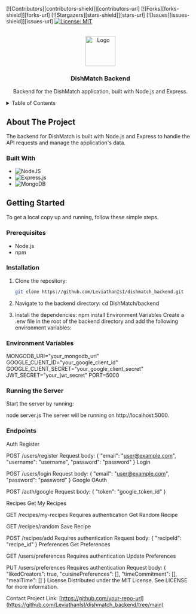 <!-- PROJECT SHIELDS -->
[![Contributors][contributors-shield]][contributors-url]
[![Forks][forks-shield]][forks-url]
[![Stargazers][stars-shield]][stars-url]
[![Issues][issues-shield]][issues-url]
[![License: MIT](https://img.shields.io/badge/License-MIT-lightgrey.svg)](https://opensource.org/licenses/MIT)

<!-- PROJECT LOGO -->
<br />
<div align="center">
  <a href="https://github.com/your-repo-url">
    <img src="https://i.imgur.com/uSgxvre.png" alt="Logo" width="80" height="80">
  </a>

  <h3 align="center">DishMatch Backend</h3>

  <p align="center">
    Backend for the DishMatch application, built with Node.js and Express.
  </p>
</div>

<!-- TABLE OF CONTENTS -->
<details>
  <summary>Table of Contents</summary>
  <ol>
    <li>
      <a href="#about-the-project">About The Project</a>
      <ul>
        <li><a href="#built-with">Built With</a></li>
      </ul>
    </li>
    <li>
      <a href="#getting-started">Getting Started</a>
      <ul>
        <li><a href="#prerequisites">Prerequisites</a></li>
        <li><a href="#installation">Installation</a></li>
        <li><a href="#environment-variables">Environment Variables</a></li>
        <li><a href="#running-the-server">Running the Server</a></li>
      </ul>
    </li>
    <li><a href="#endpoints">Endpoints</a></li>
    <li><a href="#license">License</a></li>
    <li><a href="#contact">Contact</a></li>
    <li><a href="#acknowledgments">Acknowledgments</a></li>
  </ol>
</details>

<!-- ABOUT THE PROJECT -->
## About The Project

The backend for DishMatch is built with Node.js and Express to handle the API requests and manage the application's data.

### Built With

- ![NodeJS](https://img.shields.io/badge/node.js-6DA55F?style=for-the-badge&logo=node.js&logoColor=white)
- ![Express.js](https://img.shields.io/badge/express.js-%23404d59.svg?style=for-the-badge&logo=express&logoColor=%2361DAFB)
- ![MongoDB](https://img.shields.io/badge/MongoDB-%234ea94b.svg?style=for-the-badge&logo=mongodb&logoColor=white)

<!-- GETTING STARTED -->
## Getting Started

To get a local copy up and running, follow these simple steps.

### Prerequisites

- Node.js
- npm

### Installation

1. Clone the repository:
   ```sh
   git clone https://github.com/LeviathanIsI/dishmatch_backend.git
   
2. Navigate to the backend directory:
cd DishMatch/backend

2. Install the dependencies:
npm install
Environment Variables
Create a .env file in the root of the backend directory and add the following environment variables:

### Environment Variables
MONGODB_URI="your_mongodb_uri"
GOOGLE_CLIENT_ID="your_google_client_id"
GOOGLE_CLIENT_SECRET="your_google_client_secret"
JWT_SECRET="your_jwt_secret"
PORT=5000

### Running the Server
Start the server by running:

node server.js
The server will be running on http://localhost:5000.

### Endpoints
Auth
Register

POST /users/register
Request body: { "email": "user@example.com", "username": "username", "password": "password" }
Login

POST /users/login
Request body: { "email": "user@example.com", "password": "password" }
Google OAuth

POST /auth/google
Request body: { "token": "google_token_id" }

Recipes
Get My Recipes

GET /recipes/my-recipes
Requires authentication
Get Random Recipe

GET /recipes/random
Save Recipe

POST /recipes/add
Requires authentication
Request body: { "recipeId": "recipe_id" }
Preferences
Get Preferences

GET /users/preferences
Requires authentication
Update Preferences

PUT /users/preferences
Requires authentication
Request body: { "likedCreators": true, "cuisinePreferences": [], "timeCommitment": [], "mealTime": [] }
License
Distributed under the MIT License. See LICENSE for more information.

Contact
Project Link: [https://github.com/your-repo-url](https://github.com/LeviathanIsI/dishmatch_backend/tree/main)
